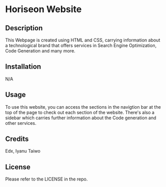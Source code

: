 # Horiseon Website

## Description
This Webpage is created using HTML and CSS, carrying information about a technological brand that offers services in Search Engine Optimization, Code Generation and many more.

## Installation
N/A

## Usage
To use this website, you can access the sections in the navigtion bar at the top of the page to check out each section of the website. There's also a sidebar which carries further information about the Code generation and other services.

## Credits
Edx, Iyanu Taiwo

## License
Please refer to the LICENSE in the repo.
